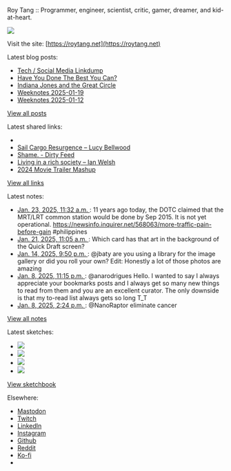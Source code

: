 Roy Tang :: Programmer, engineer, scientist, critic, gamer, dreamer, and kid-at-heart.

![](https://roytang.net/static/img/profile.jpg)

Visit the site: [https://roytang.net](https://roytang.net)

Latest blog posts:

- [Tech / Social Media Linkdump](https://roytang.net/2025/01/tech-linkdump/)
- [Have You Done The Best You Can?](https://roytang.net/2025/01/the-best-you-can/)
- [Indiana Jones and the Great Circle](https://roytang.net/2025/01/indiana-jones-great-circle/)
- [Weeknotes 2025-01-19](https://roytang.net/2025/01/weeknotes-01-19/)
- [Weeknotes 2025-01-12](https://roytang.net/2025/01/weeknotes-01-12/)

[View all posts](https://roytang.net/blog)

Latest shared links:

- [](https://roytang.net/2025/01/1i8h732/)
- [Sail Cargo Resurgence – Lucy Bellwood](https://roytang.net/2024/12/8da9d779ad6716b7628de4f2f793b4ec/)
- [Shame. - Dirty Feed](https://roytang.net/2024/12/6ed3376111caa8ae2b1e676fadb69528/)
- [Living in a rich society – Ian Welsh](https://roytang.net/2024/12/0663b4cef0d10d35162dc8203e8bd186/)
- [2024 Movie Trailer Mashup](https://roytang.net/2024/12/7901c31b510a4432ed73605e849ea149/)

[View all links](https://roytang.net/links)

Latest notes:

- [Jan. 23, 2025, 11:32 a.m. ](https://roytang.net/2025/01/113875561274213811/): 11 years ago today, the DOTC claimed that the MRT/LRT common station would be done by Sep 2015. It is not yet operational. https://newsinfo.inquirer.net/568063/more-traffic-pain-before-gain #philippines
- [Jan. 21, 2025, 11:05 a.m. ](https://roytang.net/2025/01/m8aaa9o/): Which card has that art in the background of the Quick Draft screen?
- [Jan. 14, 2025, 9:50 p.m. ](https://roytang.net/2025/01/113827028278549012/): @jbaty are you using a library for the image gallery or did you roll your own? Edit: Honestly a lot of those photos are amazing
- [Jan. 8, 2025, 11:15 p.m. ](https://roytang.net/2025/01/113793387779106497/): @anarodrigues Hello. I wanted to say I always appreciate your bookmarks posts and I always get so many new things to read from them and you are an excellent curator. The only downside is that my to-read list always gets so long T_T
- [Jan. 8, 2025, 2:24 p.m. ](https://roytang.net/2025/01/113791299822477038/): @NanoRaptor eliminate cancer

[View all notes](https://roytang.net/notes)

Latest sketches:


- ![](https://roytang.net/media/cache/32/e6/32e6bccc49e8369f7e33d4b393e24821.jpg)
- ![](https://roytang.net/media/cache/6d/bb/6dbb65d9198fe1692eed00385ef079c4.jpg)
- ![](https://roytang.net/media/cache/55/78/5578c142afd534e31f9723865e041b14.jpg)
- ![](https://roytang.net/media/cache/5f/31/5f31570abb0199511aca9bc8ecfcc64e.jpg)

[View sketchbook](https://roytang.net/albums/sketchbook)


Elsewhere:

- [Mastodon](https://indieweb.social/@roytang)
- [Twitch](https://twitch.tv/twitchyroy)
- [LinkedIn](https://www.linkedin.com/in/roytang)
- [Instagram](https://instagram.com/roytang0400)
- [Github](https://github.com/roytang)
- [Reddit](https://reddit.com/u/hungryroy)
- [Ko-fi](https://ko-fi.com/roytang)
- [](mailto:hello@roytang.net)